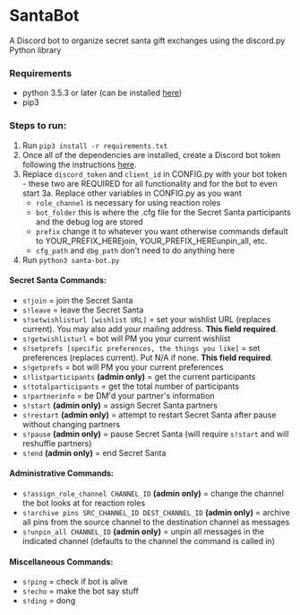 # SantaBot

A Discord bot to organize secret santa gift exchanges using the discord.py Python library

### Requirements
- python 3.5.3 or later (can be installed [here](https://www.python.org/downloads/))
- pip3

### Steps to run:
1. Run `pip3 install -r requirements.txt`
2. Once all of the dependencies are installed, create a Discord bot token following the instructions [here](https://github.com/reactiflux/discord-irc/wiki/Creating-a-discord-bot-&-getting-a-token).
3. Replace `discord_token` and `client_id` in CONFIG.py with your bot token - these two are REQUIRED for all functionality and for the bot to even start
  3a. Replace other variables in CONFIG.py as you want
      - `role_channel` is necessary for using reaction roles
      - `bot_folder` this is where the .cfg file for the Secret Santa participants and the debug log are stored
      - `prefix` change it to whatever you want otherwise commands default to YOUR_PREFIX_HEREjoin, YOUR_PREFIX_HEREunpin_all, etc.
      - `cfg_path` and `dbg_path` don't need to do anything here
4. Run `python3 santa-bot.py`

#### Secret Santa Commands:

- `s!join` = join the Secret Santa
- `s!leave` = leave the Secret Santa
- `s!setwishlisturl [wishlist URL]` = set your wishlist URL (replaces current). You may also add your mailing address. __This field required__.
- `s!getwishlisturl` = bot will PM you your current wishlist
- `s!setprefs [specific preferences, the things you like]` = set preferences (replaces current). Put N/A if none. __This field required__.
- `s!getprefs` = bot will PM you your current preferences
- `s!listparticipants` **(admin only)** = get the current participants
- `s!totalparticipants` = get the total number of participants
- `s!partnerinfo` = be DM'd your partner's information
- `s!start` **(admin only)** = assign Secret Santa partners
- `s!restart` **(admin only)** = attempt to restart Secret Santa after pause without changing partners
- `s!pause` **(admin only)** = pause Secret Santa (will require `s!start` and will reshuffle partners)
- `s!end` **(admin only)** = end Secret Santa

#### Administrative Commands:
- `s!assign_role_channel CHANNEL_ID` **(admin only)** = change the channel the bot looks at for reaction roles
- `s!archive pins SRC_CHANNEL_ID DEST_CHANNEL_ID` **(admin only)** = archive all pins from the source channel to the destination channel as messages
- `s!unpin_all CHANNEL_ID` **(admin only)** = unpin all messages in the indicated channel (defaults to the channel the command is called in)

#### Miscellaneous Commands:

- `s!ping` = check if bot is alive
- `s!echo` = make the bot say stuff
- `s!ding` = dong
